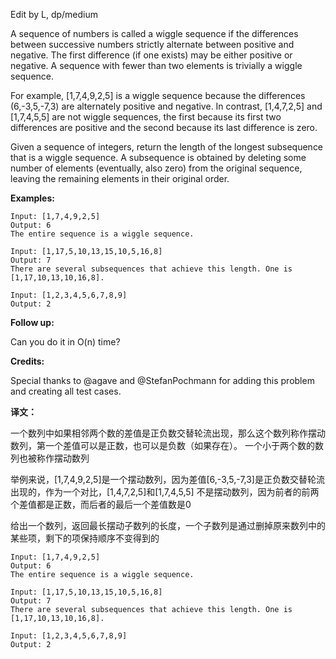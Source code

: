 Edit by L, dp/medium

A sequence of numbers is called a wiggle sequence if the differences between successive numbers strictly alternate between positive and negative. The first difference (if one exists) may be either positive or negative. A sequence with fewer than two elements is trivially a wiggle sequence.

For example, [1,7,4,9,2,5] is a wiggle sequence because the differences (6,-3,5,-7,3) are alternately positive and negative. In contrast, [1,4,7,2,5] and [1,7,4,5,5] are not wiggle sequences, the first because its first two differences are positive and the second because its last difference is zero.

Given a sequence of integers, return the length of the longest subsequence that is a wiggle sequence. A subsequence is obtained by deleting some number of elements (eventually, also zero) from the original sequence, leaving the remaining elements in their original order.

**Examples:**

```
Input: [1,7,4,9,2,5]
Output: 6
The entire sequence is a wiggle sequence.

Input: [1,17,5,10,13,15,10,5,16,8]
Output: 7
There are several subsequences that achieve this length. One is [1,17,10,13,10,16,8].

Input: [1,2,3,4,5,6,7,8,9]
Output: 2
```

**Follow up:**

Can you do it in O(n) time?

**Credits:**

Special thanks to @agave and @StefanPochmann for adding this problem and creating all test cases.

**译文：**

一个数列中如果相邻两个数的差值是正负数交替轮流出现，那么这个数列称作摆动数列，第一个差值可以是正数，也可以是负数（如果存在）。
一个小于两个数的数列也被称作摆动数列

举例来说，[1,7,4,9,2,5]是一个摆动数列，因为差值[6,-3,5,-7,3]是正负数交替轮流出现的，作为一个对比，[1,4,7,2,5]和[1,7,4,5,5]
不是摆动数列，因为前者的前两个差值都是正数，而后者的最后一个差值数是0

给出一个数列，返回最长摆动子数列的长度，一个子数列是通过删掉原来数列中的某些项，剩下的项保持顺序不变得到的

```
Input: [1,7,4,9,2,5]
Output: 6
The entire sequence is a wiggle sequence.

Input: [1,17,5,10,13,15,10,5,16,8]
Output: 7
There are several subsequences that achieve this length. One is [1,17,10,13,10,16,8].

Input: [1,2,3,4,5,6,7,8,9]
Output: 2
```



